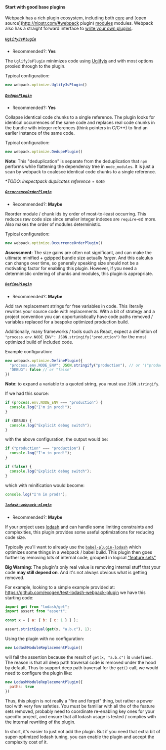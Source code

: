 #### Start with good base plugins

Webpack has a rich plugin ecosystem, including both
[core](https://webpack.github.io/docs/list-of-plugins.html) and
[open source](http://nipstr.com/#webpack plugin)
[modules](https://www.npmjs.com/browse/keyword/webpack-plugin) modules.
Webpack also has a straight forward interface to
[write your own plugins](https://webpack.github.io/docs/plugins.html).

##### [`UglifyJsPlugin`](https://webpack.github.io/docs/list-of-plugins.html#uglifyjsplugin)

* Recommended?: **Yes**

The `UglifyJsPlugin` minimizes code using
[Uglifyjs](https://github.com/mishoo/UglifyJS2) and with most options proxied
through to the plugin.

Typical configuration:

```js
new webpack.optimize.UglifyJsPlugin()
```

##### [`DedupePlugin`](https://webpack.github.io/docs/list-of-plugins.html#dedupeplugin)

* Recommended?: **Yes**

Collapse identical code chunks to a single reference. The plugin looks for
identical occurrences of the same code and replaces real code chunks in the
bundle with integer references (think pointers in C/C++) to find an earlier
instance of the same code.

Typical configuration:

```js
new webpack.optimize.DedupePlugin()
```

**Note**: This "deduplication" is separate from the deduplication that `npm`
performs while flattening the dependency tree in `node_modules`. It is just
a scan by webpack to coalesce identical code chunks to a single reference.

**TODO: inspectpack duplicates reference + note*

##### [`OccurrenceOrderPlugin`](https://webpack.github.io/docs/list-of-plugins.html#occurrenceorderplugin)

* Recommended?: **Maybe**

Reorder module / chunk ids by order of most-to-least occurring. This reduces
raw code size since smaller integer indexes are `require`-ed more. Also makes
the order of modules deterministic.

Typical configuration:

```js
new webpack.optimize.OccurrenceOrderPlugin()
```

**Assessment**: The size gains are often not significant, and can make the
ultimate minified + gzipped bundle size actually _larger_. And this calculus
can change over time, so generally speaking size should not be a motivating
factor for enabling this plugin. However, if you need a deterministic ordering
of chunks and modules, this plugin is appropriate.

##### [`DefinePlugin`](https://webpack.github.io/docs/list-of-plugins.html#defineplugin)

* Recommended?: **Maybe**

Add raw replacement strings for free variables in code. This literally rewrites
your source code with replacements. With a bit of strategy and a project
convention you can opportunistically have code paths removed / variables
replaced for a bespoke optimized production build.

Additionally, many frameworks / tools such as React, expect a definition of
`"process.env.NODE_ENV": JSON.stringify("production")` for the most optimized
build of included code.

Example configuration:

```js
new webpack.optimize.DefinePlugin({
  "process.env.NODE_ENV": JSON.stringify("production"), // or "\"production\""
  "DEBUG": false // or "false"
})
```

**Note**: to expand a variable to a quoted string, you must use
`JSON.stringify`.

If we had this source:

```js
if (process.env.NODE_ENV === "production") {
  console.log("I'm in prod!");
}

if (DEBUG) {
  console.log("Explicit debug switch");
}
```

with the above configuration, the output would be:

```js
if ("production" === "production") {
  console.log("I'm in prod!");
}

if (false) {
  console.log("Explicit debug switch");
}
```

which with minification would become:

```js
console.log("I'm in prod!");
```

##### [`lodash-webpack-plugin`](https://github.com/lodash/lodash-webpack-plugin)

* Recommended?: **Maybe**

If your project uses [lodash](https://lodash.com/) and can handle some limiting
constraints and complexities, this plugin provides some useful optimizations for
reducing code size.

Typically you'll want to already use the
[`babel-plugin-lodash`](https://github.com/lodash/babel-plugin-lodash) which
optimizes some things in a webpack / babel build. This plugin then goes further
by removing lots of internal code, grouped in logical
["feature sets"](https://github.com/lodash/lodash-webpack-plugin#feature-sets)

**Big Warning**: The plugin's only real value is removing internal stuff that
your code **may still depend on**. And it's not always obvious what is getting
removed.

For example, looking to a simple example provided at:
https://github.com/exogen/test-lodash-webpack-plugin we have this starting code:

```js
import get from "lodash/get";
import assert from "assert";

const x = { a: { b: { c: 1 } } };

assert.strictEqual(get(x, "a.b.c"), 1);
```

Using the plugin with no configuration:

```js
new LodashModuleReplacementPlugin()
```

will fail the assertion because the result of `get(x, "a.b.c")` is `undefined`.
The reason is that all deep path traversal code is removed under the hood by
default. Thus to support deep path traversal for the `get()` call, we would
need to configure the plugin like:

```js
new LodashModuleReplacementPlugin({
  paths: true
})
```

Thus, this plugin is not really a "fire and forget" thing, but rather a power
tool with very few safeties. You must be familiar with all the of the feature
sets removed, probably need to coordinate re-enabling key ones for your specific
project, and ensure that all lodash usage is tested / complies with the internal
rewriting of the plugin.

In short, it's easier to just not add the plugin. But if you need that extra
bit of super-optimized lodash tuning, you can enable the plugin and accept the
complexity cost of it.
